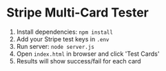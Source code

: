 # Stripe Multi-Card Tester
1. Install dependencies: `npm install`
2. Add your Stripe test keys in `.env`
3. Run server: `node server.js`
4. Open `index.html` in browser and click 'Test Cards'
5. Results will show success/fail for each card